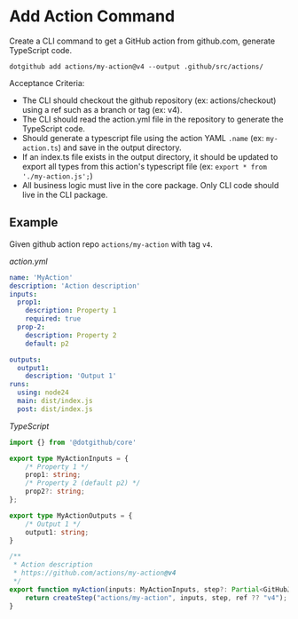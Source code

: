 # Add Action Command

Create a CLI command to get a GitHub action from github.com, generate TypeScript code.

```shell
dotgithub add actions/my-action@v4 --output .github/src/actions/
```

Acceptance Criteria:
* The CLI should checkout the github repository (ex: actions/checkout) using a ref such as a branch or tag (ex: v4).
* The CLI should read the action.yml file in the repository to generate the TypeScript code.
* Should generate a typescript file using the action YAML `.name` (ex: `my-action.ts`) and save in the output directory.
* If an index.ts file exists in the output directory, it should be updated to export all types from this action's typescript file (ex: `export * from './my-action.js';`)
* All business logic must live in the core package. Only CLI code should live in the CLI package.


## Example

Given github action repo `actions/my-action` with tag `v4`.

_action.yml_

```yaml
name: 'MyAction'
description: 'Action description'
inputs:
  prop1:
    description: Property 1
    required: true
  prop-2:
    description: Property 2
    default: p2

outputs:
  output1:
    description: 'Output 1'
runs:
  using: node24
  main: dist/index.js
  post: dist/index.js
```

_TypeScript_

```typescript
import {} from '@dotgithub/core'

export type MyActionInputs = {
    /* Property 1 */
    prop1: string;
    /* Property 2 (default p2) */
    prop2?: string;
};

export type MyActionOutputs = {
    /* Output 1 */
    output1: string;
}

/**
 * Action description
 * https://github.com/actions/my-action@v4
 */
export function myAction(inputs: MyActionInputs, step?: Partial<GitHubJobStep>, ref?: string) {
    return createStep("actions/my-action", inputs, step, ref ?? "v4");
}
```